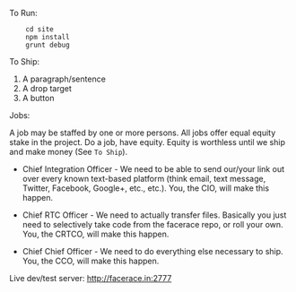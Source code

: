 To Run:
```
    cd site
    npm install
    grunt debug
```

To Ship:

1. A paragraph/sentence
2. A drop target
3. A button


Jobs:

A job may be staffed by one or more persons. All jobs offer equal equity stake in the project. Do a job, have equity. Equity is worthless until we ship and make money (See `To Ship`).

* Chief Integration Officer - We need to be able to send our/your link out over every known text-based platform (think email, text message, Twitter, Facebook, Google+, etc., etc.). You, the CIO, will make this happen.

* Chief RTC Officer - We need to actually transfer files. Basically you just need to selectively take code from the facerace repo, or roll your own. You, the CRTCO, will make this happen.

* Chief Chief Officer - We need to do everything else necessary to ship. You, the CCO, will make this happen.


Live dev/test server: http://facerace.in:2777